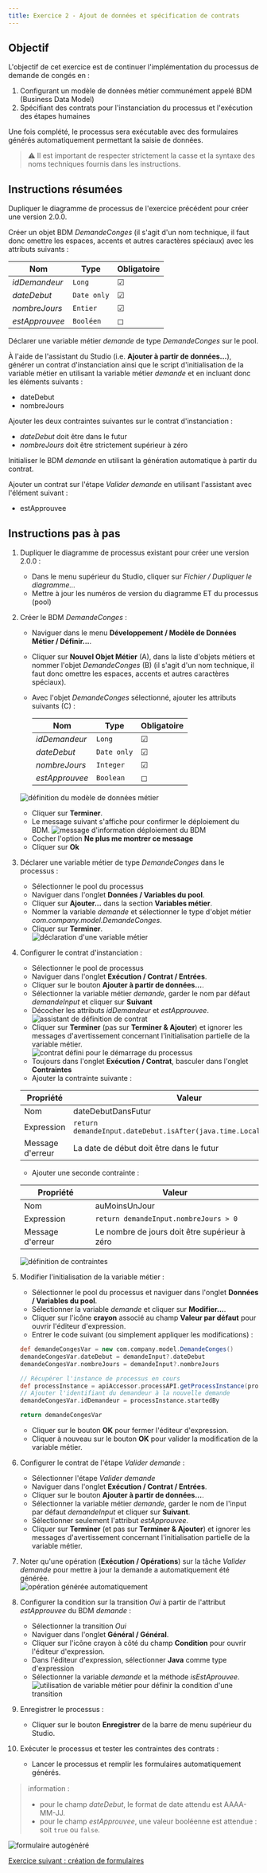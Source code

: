 ```yaml
---
title: Exercice 2 - Ajout de données et spécification de contrats
---
```


## Objectif

L'objectif de cet exercice est de continuer l'implémentation du processus de demande de congés en :
1. Configurant un modèle de données métier communément appelé BDM (Business Data Model)
1. Spécifiant des contrats pour l'instanciation du processus et l'exécution des étapes humaines

Une fois complété, le processus sera exécutable avec des formulaires générés automatiquement permettant la saisie de données.

> ⚠ Il est important de respecter strictement la casse et la syntaxe des noms techniques fournis dans les instructions.

## Instructions résumées

Dupliquer le diagramme de processus de l'exercice précédent pour créer une version 2.0.0.

Créer un objet BDM *DemandeConges* (il s'agit d'un nom technique, il faut donc omettre les espaces, accents et autres caractères spéciaux) avec les attributs suivants :

Nom | Type | Obligatoire
--- | ---- | -----------
*idDemandeur* | `Long` | ☑
*dateDebut* | `Date only` | ☑
*nombreJours* | `Entier` | ☑
*estApprouvee* | `Booléen` | ◻

Déclarer une variable métier *demande* de type *DemandeConges* sur le pool.

À l'aide de l'assistant du Studio (i.e. **Ajouter à partir de données...**), générer un contrat d'instanciation ainsi que le script d'initialisation de la variable métier en utilisant la variable métier *demande* et en incluant donc les éléments suivants :
-   dateDebut
-   nombreJours

Ajouter les deux contraintes suivantes sur le contrat d'instanciation :
-   *dateDebut* doit être dans le futur
-   *nombreJours* doit être strictement supérieur à zéro

Initialiser le BDM *demande* en utilisant la génération automatique à partir du contrat.

Ajouter un contrat sur l'étape *Valider demande* en utilisant l'assistant avec l'élément suivant :
-   estApprouvee

## Instructions pas à pas

1. Dupliquer le diagramme de processus existant pour créer une version 2.0.0 :
   - Dans le menu supérieur du Studio, cliquer sur *Fichier / Dupliquer le diagramme...*
   - Mettre à jour les numéros de version du diagramme ET du processus (pool)
1. Créer le BDM *DemandeConges* :
   - Naviguer dans le menu **Développement / Modèle de Données Métier / Définir...**.
   - Cliquer sur **Nouvel Objet Métier** (A), dans la liste d'objets métiers et nommer l'objet *DemandeConges* (B) (il s'agit d'un nom technique, il faut donc omettre les espaces, accents et autres caractères spéciaux).
   - Avec l'objet *DemandeConges* sélectionné, ajouter les attributs suivants (C) :
   
     Nom | Type | Obligatoire
     --- | ---- | -----------
     *idDemandeur* | `Long` | ☑
     *dateDebut* | `Date only` | ☑
     *nombreJours* | `Integer` | ☑
     *estApprouvee* | `Boolean` | ◻
    
    ![définition du modèle de données métier](images/ex02/ex2_01.png)
    - Cliquer sur **Terminer**.
    - Le message suivant s'affiche pour confirmer le déploiement du BDM.
    ![message d'information déploiement du BDM](images/ex02/ex2_10.png)
    - Cocher l'option **Ne plus me montrer ce message**
    - Cliquer sur **Ok**
1. Déclarer une variable métier de type *DemandeConges* dans le processus :
   - Sélectionner le pool du processus
   - Naviguer dans l'onglet **Données / Variables du pool**.
   - Cliquer sur **Ajouter...** dans la section **Variables métier**.
   - Nommer la variable *demande* et sélectionner le type d'objet métier *com.company.model.DemandeConges*.
   - Cliquer sur **Terminer**.  
   ![déclaration d'une variable métier](images/ex02/ex2_02.png)

1. Configurer le contrat d'instanciation :
   - Sélectionner le pool de processus
   - Naviguer dans l'onglet **Exécution / Contrat / Entrées**.
   - Cliquer sur le bouton **Ajouter à partir de données...**.
   - Sélectionner la variable métier *demande*, garder le nom par défaut *demandeInput* et cliquer sur **Suivant**
   - Décocher les attributs *idDemandeur* et *estApprouvee*.  
   ![assistant de définition de contrat](images/ex02/ex2_03.png)
   - Cliquer sur **Terminer** (pas sur **Terminer & Ajouter**) et ignorer les messages d'avertissement concernant l'initialisation partielle de la variable métier.  
   ![contrat défini pour le démarrage du processus](images/ex02/ex2_04.png)
   - Toujours dans l'onglet **Exécution / Contrat**, basculer dans l'onglet **Contraintes**
   - Ajouter la contrainte suivante :

   Propriété | Valeur
   --------- | ------
   Nom         | dateDebutDansFutur
   Expression  | `return demandeInput.dateDebut.isAfter(java.time.LocalDate.now())`
   Message d'erreur | La date de début doit être dans le futur

   - Ajouter une seconde contrainte :
   
   Propriété | Valeur
   --------- | ------
   Nom         | auMoinsUnJour
   Expression  | `return demandeInput.nombreJours > 0`
   Message d'erreur | Le nombre de jours doit être supérieur à zéro

   ![définition de contraintes](images/ex02/ex2_05.png)
   
1. Modifier l'initialisation de la variable métier :
   - Sélectionner le pool du processus et naviguer dans l'onglet **Données / Variables du pool**.
   - Sélectionner la variable *demande* et cliquer sur **Modifier...**.
   - Cliquer sur l'icône **crayon** associé au champ **Valeur par défaut** pour ouvrir l'éditeur d'expression.
   - Entrer le code suivant (ou simplement appliquer les modifications) :
   ```groovy
   def demandeCongesVar = new com.company.model.DemandeConges()
   demandeCongesVar.dateDebut = demandeInput?.dateDebut
   demandeCongesVar.nombreJours = demandeInput?.nombreJours

   // Récupérer l'instance de processus en cours
   def processInstance = apiAccessor.processAPI.getProcessInstance(processInstanceId)
   // Ajouter l'identifiant du demandeur à la nouvelle demande
   demandeCongesVar.idDemandeur = processInstance.startedBy

   return demandeCongesVar
   ```
   - Cliquer sur le bouton **OK** pour fermer l'éditeur d'expression.
   - Cliquer à nouveau sur le bouton **OK** pour valider la modification de la variable métier.

1. Configurer le contrat de l'étape *Valider demande* :
   - Sélectionner l'étape *Valider demande*
   - Naviguer dans l'onglet **Exécution / Contrat / Entrées**.
   - Cliquer sur le bouton **Ajouter à partir de données...**.
   - Sélectionner la variable métier *demande*, garder le nom de l'input par défaut *demandeInput* et cliquer sur **Suivant**.
   - Sélectionner seulement l'attribut *estApprouvee*.
   - Cliquer sur **Terminer** (et pas sur **Terminer & Ajouter**) et ignorer les messages d'avertissement concernant l'initialisation partielle de la variable métier.
1. Noter qu'une opération (**Exécution / Opérations**) sur la tâche *Valider demande* pour mettre à jour la demande a automatiquement été générée.  
   ![opération générée automatiquement](images/ex02/ex2_06.png)
1. Configurer la condition sur la transition *Oui* à partir de l'attribut *estApprouvee* du BDM *demande* :
   - Sélectionner la transition *Oui*
   - Naviguer dans l'onglet **Général / Général**.
   - Cliquer sur l'icône crayon à côté du champ **Condition** pour ouvrir l'éditeur d'expression.
   - Dans l'éditeur d'expression, sélectionner **Java** comme type d'expression
   - Sélectionner la variable *demande* et la méthode *isEstAprouvee*.  
   ![utilisation de variable métier pour définir la condition d'une transition](images/ex02/ex2_07.png)
1. Enregistrer le processus :
   - Cliquer sur le bouton **Enregistrer** de la barre de menu supérieur du Studio.
1. Exécuter le processus et tester les contraintes des contrats :
   - Lancer le processus et remplir les formulaires automatiquement générés.

> ℹnformation :
> - pour le champ *dateDebut*, le format de date attendu est AAAA-MM-JJ.
> - pour le champ *estApprouvee*, une valeur booléenne est attendue : soit `true` ou `false`.

   ![formulaire autogénéré](images/ex02/ex2_08.png)

[Exercice suivant : création de formulaires](03-forms)
